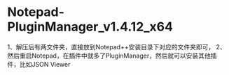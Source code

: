 # Notepad-PluginManager_v1.4.12_x64
1、解压后有两文件夹，直接放到Notepad++安装目录下对应的文件夹即可，
2、然后重启Notepad，在插件中就多了PluginManager，然后就可以安装其他插件，比如JSON Viewer
